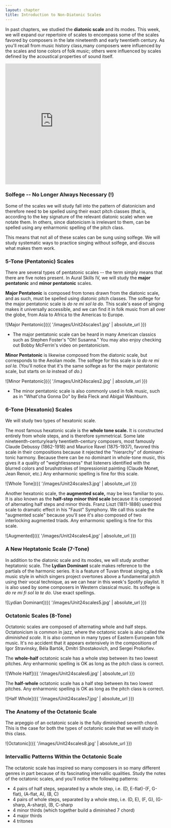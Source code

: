```yaml
---
layout: chapter
title: Introduction to Non-Diatonic Scales
---
```


In past chapters, we studied the **diatonic scale** and its modes. This week, we will expand our repertoire of scales to encompass some of the scales favored by composers in the late nineteenth and early twentieth century. As you'll recall from music history class,many composers were influenced by the scales and tone colors of folk music; others were influenced by scales defined by the acoustical properties of sound itself.

<iframe src="https://open.spotify.com/embed/user/mirandawilson/playlist/7aespyKMM0xFJijol0zeJw" width="300" height="380" frameborder="0" allowtransparency="true" allow="encrypted-media"></iframe>

### Solfege -- No Longer Always Necessary (!)

Some of the scales we will study fall into the pattern of diatonicism and therefore need to be spelled using their exact pitch classes (that is, according to the key signature of the relevant diatonic scale) when we notate them. In others, since diatonicism is irrelevant to them, can be spelled using any enharmonic spelling of the pitch class.

This means that not all of these scales can be sung using solfege. We will study systematic ways to practice singing without solfege, and discuss what makes them work.

### 5-Tone (Pentatonic) Scales

There are several types of pentatonic scales -- the term simply means that there are five notes present. In Aural Skills IV, we will study the **major pentatonic** and **minor pentatonic** scales.

**Major Pentatonic** is composed from tones drawn from the diatonic scale, and as such, must be spelled using diatonic pitch classes. The solfege for the major pentatonic scale is *do re mi sol la do.* This scale's ease of singing makes it universally accessible, and we can find it in folk music from all over the globe, from Asia to Africa to the Americas to Europe.

![Major Pentatonic]({{ '/images/Unit24scales1.jpg' | absolute_url }})

- The major pentatonic scale can be heard in many American classics such as Stephen Foster's "Oh! Susanna." You may also enjoy checking out Bobby McFerrin's video on pentatonicism.

**Minor Pentatonic** is likewise composed from the diatonic scale, but corresponds to the Aeolian mode. The solfege for this scale is *la do re mi sol la.* (You'll notice that it's the same solfege as for the major pentatonic scale, but starts on *la* instead of *do*.) 

![Minor Pentatonic]({{ '/images/Unit24scales2.jpg' | absolute_url }})

- The minor pentatonic scale is also commonly used in folk music, such as in "What'cha Gonna Do" by Bela Fleck and Abigail Washburn.

### 6-Tone (Hexatonic) Scales

We will study two types of hexatonic scale. 

The most famous hexatonic scale is the **whole tone scale.** It is constructed entirely from whole steps, and is therefore symmetrical. Some late nineteenth-century/early twentieth-century composers, most famously Claude Debussy (1862-1918) and Maurice Ravel (1875-1937), favored this scale in their compositions because it rejected the "hierarchy" of dominant-tonic harmony. Because there can be no dominant in whole-tone music, this gives it a quality of "weightlessness" that listeners identified with the blurred colors and brushstrokes of Impressionist painting (Claude Monet, Jean Renoir, etc.)  Any enharmonic spelling is fine for this scale.

![Whole Tone]({{ '/images/Unit24scales3.jpg' | absolute_url }})

Another hexatonic scale, the **augmented scale,** may be less familiar to you. It is also known as the **half-step minor third scale** because it is composed of alternating half steps and minor thirds. Franz Liszt (1811-1886) used this scale to dramatic effect in his "Faust" Symphony. We call this scale the "augmented scale" because you'll see it's also composed of two interlocking augmented triads. Any enharmonic spelling is fine for this scale.

![Augmented]({{ '/images/Unit24scales4.jpg' | absolute_url }})

### A New Heptatonic Scale (7-Tone)

In addition to the diatonic scale and its modes, we will study another heptatonic scale. The **Lydian Dominant** scale makes reference to the partials of the harmonic series. It is a feature of Tuvan throat singing, a folk music style in which singers project overtones above a fundamental pitch using their vocal technique, as we can hear in this week's Spotify playlist. It is also used by some composers in Western classical music. Its solfege is *do re mi fi sol la te do.* Use exact spellings.

![Lydian Dominant]({{ '/images/Unit24scales5.jpg' | absolute_url }})

### Octatonic Scales (8-Tone)

Octatonic scales are composed of alternating whole and half steps. Octatonicism is common in jazz, where the octatonic scale is also called the *diminished scale.* It is also common in many types of Eastern European folk music. It's no accident that it appears extensively in the compositions of Igor Stravinsky, Béla Bartók, Dmitri Shostakovich, and Sergei Prokofiev.

The **whole-half** octatonic scale has a whole step between its two lowest pitches. Any enharmonic spelling is OK as long as the pitch class is correct.

![Whole Half]({{ '/images/Unit24scales6.jpg' | absolute_url }})

The **half-whole** octatonic scale has a half step between its two lowest pitches. Any enharmonic spelling is OK as long as the pitch class is correct.

![Half Whole]({{ '/images/Unit24scales7.jpg' | absolute_url }})

### The Anatomy of the Octatonic Scale

The arpeggio of an octatonic scale is the fully diminished seventh chord. This is the case for both the types of octatonic scale that we will study in this class.

![Octatonic]({{ '/images/Unit24scales8.jpg' | absolute_url }})

### Intervallic Patterns Within the Octatonic Scale

The octatonic scale has inspired so many composers in so many different genres in part because of its fascinating intervallic qualities. Study the notes of the octatonic scales, and you'll notice the following patterns:

- 4 pairs of half steps, separated by a whole step, i.e. (D, E-flat)-(F, G-flat), (A-flat, A), (B, C)
- 4 pairs of whole steps, separated by a whole step, i.e. (D, E), (F, G), (G-sharp, A-sharp), (B, C-sharp
- 4 minor thirds (which together build a diminished 7 chord)
- 4 major thirds
- 4 tritones